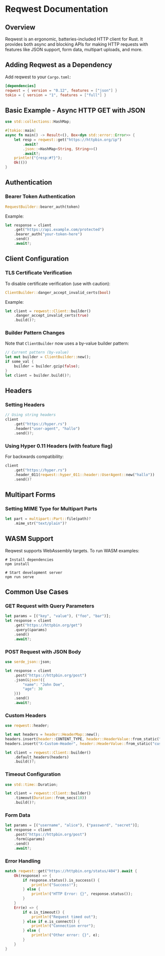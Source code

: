 # Reqwest Documentation

## Overview

Reqwest is an ergonomic, batteries-included HTTP client for Rust. It provides both async and blocking APIs for making HTTP requests with features like JSON support, form data, multipart uploads, and more.

## Adding Reqwest as a Dependency

Add reqwest to your `Cargo.toml`:

```toml
[dependencies]
reqwest = { version = "0.12", features = ["json"] }
tokio = { version = "1", features = ["full"] }
```

## Basic Example - Async HTTP GET with JSON

```rust
use std::collections::HashMap;

#[tokio::main]
async fn main() -> Result<(), Box<dyn std::error::Error>> {
    let resp = reqwest::get("https://httpbin.org/ip")
        .await?
        .json::<HashMap<String, String>>()
        .await?;
    println!("{resp:#?}");
    Ok(())
}
```

## Authentication

### Bearer Token Authentication

```rust
RequestBuilder::bearer_auth(token)
```

Example:
```rust
let response = client
    .get("https://api.example.com/protected")
    .bearer_auth("your-token-here")
    .send()
    .await?;
```

## Client Configuration

### TLS Certificate Verification

To disable certificate verification (use with caution):

```rust
ClientBuilder::danger_accept_invalid_certs(bool)
```

Example:
```rust
let client = reqwest::Client::builder()
    .danger_accept_invalid_certs(true)
    .build()?;
```

### Builder Pattern Changes

Note that `ClientBuilder` now uses a by-value builder pattern:

```rust
// Current pattern (by-value)
let mut builder = ClientBuilder::new();
if some_val {
    builder = builder.gzip(false);
}
let client = builder.build()?;
```

## Headers

### Setting Headers

```rust
// Using string headers
client
    .get("https://hyper.rs")
    .header("user-agent", "hallo")
    .send()?;
```

### Using Hyper 0.11 Headers (with feature flag)

For backwards compatibility:

```rust
client
    .get("https://hyper.rs")
    .header_011(reqwest::hyper_011::header::UserAgent::new("hallo"))
    .send()?
```

## Multipart Forms

### Setting MIME Type for Multipart Parts

```rust
let part = multipart::Part::file(path)?
    .mime_str("text/plain")?
```

## WASM Support

Reqwest supports WebAssembly targets. To run WASM examples:

```shell
# Install dependencies
npm install

# Start development server
npm run serve
```

## Common Use Cases

### GET Request with Query Parameters

```rust
let params = [("key", "value"), ("foo", "bar")];
let response = client
    .get("https://httpbin.org/get")
    .query(&params)
    .send()
    .await?;
```

### POST Request with JSON Body

```rust
use serde_json::json;

let response = client
    .post("https://httpbin.org/post")
    .json(&json!({
        "name": "John Doe",
        "age": 30
    }))
    .send()
    .await?;
```

### Custom Headers

```rust
use reqwest::header;

let mut headers = header::HeaderMap::new();
headers.insert(header::CONTENT_TYPE, header::HeaderValue::from_static("application/json"));
headers.insert("X-Custom-Header", header::HeaderValue::from_static("custom-value"));

let client = reqwest::Client::builder()
    .default_headers(headers)
    .build()?;
```

### Timeout Configuration

```rust
use std::time::Duration;

let client = reqwest::Client::builder()
    .timeout(Duration::from_secs(10))
    .build()?;
```

### Form Data

```rust
let params = [("username", "alice"), ("password", "secret")];
let response = client
    .post("https://httpbin.org/post")
    .form(&params)
    .send()
    .await?;
```

### Error Handling

```rust
match reqwest::get("https://httpbin.org/status/404").await {
    Ok(response) => {
        if response.status().is_success() {
            println!("Success!");
        } else {
            println!("HTTP Error: {}", response.status());
        }
    }
    Err(e) => {
        if e.is_timeout() {
            println!("Request timed out");
        } else if e.is_connect() {
            println!("Connection error");
        } else {
            println!("Other error: {}", e);
        }
    }
}
```